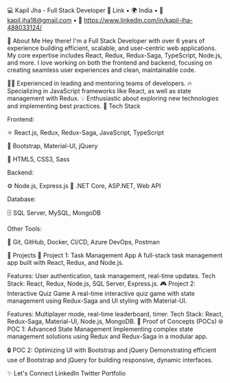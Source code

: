 💻 Kapil Jha - Full Stack Developer
🔗 Link • 🌍 India • 📧 kapil.jha18@gmail.com • 💼 https://www.linkedin.com/in/kapil-jha-488033124/

👋 About Me
Hey there! I'm a Full Stack Developer with over 6 years of experience building efficient, scalable, and user-centric web applications. My core expertise includes React, Redux, Redux-Saga, TypeScript, Node.js, and more. I love working on both the frontend and backend, focusing on creating seamless user experiences and clean, maintainable code.

🧑‍🏫 Experienced in leading and mentoring teams of developers.
🔥 Specializing in JavaScript frameworks like React, as well as state management with Redux.
💡 Enthusiastic about exploring new technologies and implementing best practices.
🔧 Tech Stack

Frontend:

⚛️ React.js, Redux, Redux-Saga, JavaScript, TypeScript

💅 Bootstrap, Material-UI, jQuery

🎨 HTML5, CSS3, Sass

Backend:

⚙️ Node.js, Express.js
💼 .NET Core, ASP.NET, Web API

Database:

🗄️ SQL Server, MySQL, MongoDB

Other Tools:

🧰 Git, GitHub, Docker, CI/CD, Azure DevOps, Postman


🚀 Projects
📝 Project 1: Task Management App
A full-stack task management app built with React, Redux, and Node.js.

Features: User authentication, task management, real-time updates.
Tech Stack: React, Redux, Node.js, SQL Server, Express.js.
🎮 Project 2: Interactive Quiz Game
A real-time interactive quiz game with state management using Redux-Saga and UI styling with Material-UI.

Features: Multiplayer mode, real-time leaderboard, timer.
Tech Stack: React, Redux-Saga, Material-UI, Node.js, MongoDB.
🧪 Proof of Concepts (POCs)
🌐 POC 1: Advanced State Management
Implementing complex state management solutions using Redux and Redux-Saga in a modular app.

🔒 POC 2: Optimizing UI with Bootstrap and jQuery
Demonstrating efficient use of Bootstrap and jQuery for building responsive, dynamic interfaces.

✨ Let's Connect
LinkedIn
Twitter
Portfolio
